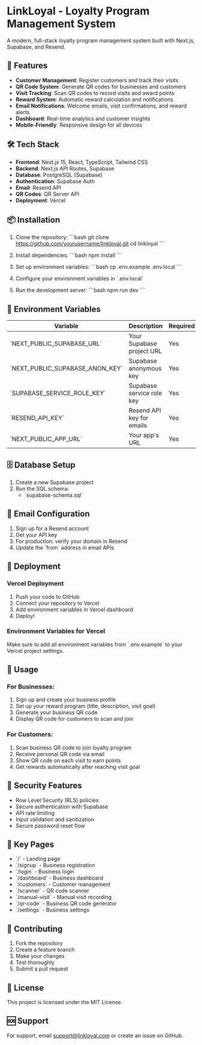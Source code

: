 # LinkLoyal - Loyalty Program Management System

A modern, full-stack loyalty program management system built with Next.js, Supabase, and Resend.

## 🚀 Features

- **Customer Management**: Register customers and track their visits
- **QR Code System**: Generate QR codes for businesses and customers
- **Visit Tracking**: Scan QR codes to record visits and award points
- **Reward System**: Automatic reward calculation and notifications
- **Email Notifications**: Welcome emails, visit confirmations, and reward alerts
- **Dashboard**: Real-time analytics and customer insights
- **Mobile-Friendly**: Responsive design for all devices

## 🛠️ Tech Stack

- **Frontend**: Next.js 15, React, TypeScript, Tailwind CSS
- **Backend**: Next.js API Routes, Supabase
- **Database**: PostgreSQL (Supabase)
- **Authentication**: Supabase Auth
- **Email**: Resend API
- **QR Codes**: QR Server API
- **Deployment**: Vercel

## 📦 Installation

1. Clone the repository:
\`\`\`bash
git clone https://github.com/yourusername/linkloyal.git
cd linkloyal
\`\`\`

2. Install dependencies:
\`\`\`bash
npm install
\`\`\`

3. Set up environment variables:
\`\`\`bash
cp .env.example .env.local
\`\`\`

4. Configure your environment variables in \`.env.local\`

5. Run the development server:
\`\`\`bash
npm run dev
\`\`\`

## 🔧 Environment Variables

| Variable | Description | Required |
|----------|-------------|----------|
| \`NEXT_PUBLIC_SUPABASE_URL\` | Your Supabase project URL | Yes |
| \`NEXT_PUBLIC_SUPABASE_ANON_KEY\` | Supabase anonymous key | Yes |
| \`SUPABASE_SERVICE_ROLE_KEY\` | Supabase service role key | Yes |
| \`RESEND_API_KEY\` | Resend API key for emails | Yes |
| \`NEXT_PUBLIC_APP_URL\` | Your app's URL | Yes |

## 🗄️ Database Setup

1. Create a new Supabase project
2. Run the SQL schema:
   - \`supabase-schema.sql\`

## 📧 Email Configuration

1. Sign up for a Resend account
2. Get your API key
3. For production: verify your domain in Resend
4. Update the \`from\` address in email APIs

## 🚀 Deployment

### Vercel Deployment

1. Push your code to GitHub
2. Connect your repository to Vercel
3. Add environment variables in Vercel dashboard
4. Deploy!

### Environment Variables for Vercel

Make sure to add all environment variables from \`.env.example\` to your Vercel project settings.

## 📱 Usage

### For Businesses:
1. Sign up and create your business profile
2. Set up your reward program (title, description, visit goal)
3. Generate your business QR code
4. Display QR code for customers to scan and join

### For Customers:
1. Scan business QR code to join loyalty program
2. Receive personal QR code via email
3. Show QR code on each visit to earn points
4. Get rewards automatically after reaching visit goal

## 🔐 Security Features

- Row Level Security (RLS) policies
- Secure authentication with Supabase
- API rate limiting
- Input validation and sanitization
- Secure password reset flow

## 🎯 Key Pages

- \`/\` - Landing page
- \`/signup\` - Business registration
- \`/login\` - Business login
- \`/dashboard\` - Business dashboard
- \`/customers\` - Customer management
- \`/scanner\` - QR code scanner
- \`/manual-visit\` - Manual visit recording
- \`/qr-code\` - Business QR code generator
- \`/settings\` - Business settings

## 🤝 Contributing

1. Fork the repository
2. Create a feature branch
3. Make your changes
4. Test thoroughly
5. Submit a pull request

## 📄 License

This project is licensed under the MIT License.

## 🆘 Support

For support, email support@linkloyal.com or create an issue on GitHub.